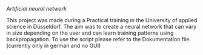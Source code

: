 *Artificial neural network* 

This project was made during a Practical training in the University of applied science in Düsseldorf.
The aim was to create a neural network that can vary in size depending on the user and can learn training patterns using backpropagation.
To use the script please refer to the Dokumentation file.
(currently only in german and no GUI)
